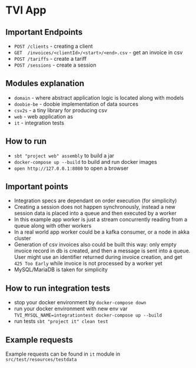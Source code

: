 # TVI App

## Important Endpoints
- `POST /clients` - creating a client
- `GET  /invoices/<clientId>/<start>/<end>.csv` - get an invoice in csv
- `POST /tariffs` - create a tariff
- `POST /sessions` - create a session

## Modules explanation
- `domain` - where abstract application logic is located along with models
- `doobie-be` - doobie implementation of data sources
- `csv2s` - a tiny library for producing csv
- `web` - web application as
- `it` - integration tests

## How to run
- `sbt "project web" assembly` to build a jar
- `docker-compose up --build` to build and run docker images
- `open http://127.0.0.1:8080` to open a browser

## Important points
- Integration specs are dependant on order execution (for simplicity)
- Creating a session does not happen synchronously, instead a new session data is 
placed into a queue and then executed by a worker
- In this example app worker is just a stream concurrently reading from a queue along with other workers
- In a real world app worker could be a kafka consumer, or a node in akka cluster
- Generation of csv invoices also could be built this way: only empty invoice record in db is created, 
and then a message is sent into a queue. User might use an identifier returned during invoice creation,
and get `425 Too Early` while invoice is not processed by a worker yet
- MySQL/MariaDB is taken for simplicity 

## How to run integration tests
- stop your docker environment by `docker-compose down`
- run your docker environment with new env var 
    `TVI_MYSQL_NAME=integrationtest docker-compose up --build`
- run tests `sbt "project it" clean test`

## Example requests
Example requests can be found in `it` module in `src/test/resources/testdata`